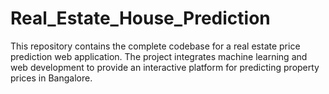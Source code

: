 # Real_Estate_House_Prediction
This repository contains the complete codebase for a real estate price prediction web application. The project integrates machine learning and web development to provide an interactive platform for predicting property prices in Bangalore.
